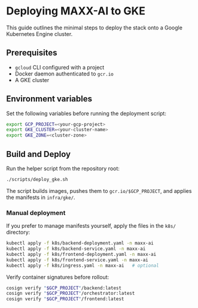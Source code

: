 # Deploying MAXX-AI to GKE

This guide outlines the minimal steps to deploy the stack onto a Google Kubernetes Engine cluster.

## Prerequisites

- `gcloud` CLI configured with a project
- Docker daemon authenticated to `gcr.io`
- A GKE cluster

## Environment variables

Set the following variables before running the deployment script:

```bash
export GCP_PROJECT=<your-gcp-project>
export GKE_CLUSTER=<your-cluster-name>
export GKE_ZONE=<cluster-zone>
```

## Build and Deploy

Run the helper script from the repository root:

```bash
./scripts/deploy_gke.sh
```

The script builds images, pushes them to `gcr.io/$GCP_PROJECT`, and applies the manifests in `infra/gke/`.

### Manual deployment

If you prefer to manage manifests yourself, apply the files in the `k8s/` directory:

```bash
kubectl apply -f k8s/backend-deployment.yaml -n maxx-ai
kubectl apply -f k8s/backend-service.yaml -n maxx-ai
kubectl apply -f k8s/frontend-deployment.yaml -n maxx-ai
kubectl apply -f k8s/frontend-service.yaml -n maxx-ai
kubectl apply -f k8s/ingress.yaml -n maxx-ai   # optional
```

Verify container signatures before rollout:

```bash
cosign verify "$GCP_PROJECT"/backend:latest
cosign verify "$GCP_PROJECT"/orchestrator:latest
cosign verify "$GCP_PROJECT"/frontend:latest
```
